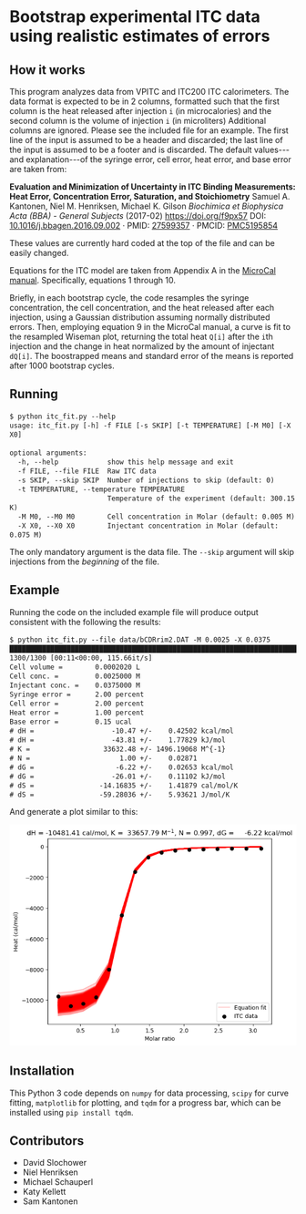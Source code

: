 # Bootstrap experimental ITC data using realistic estimates of errors

## How it works

This program analyzes data from VPITC and ITC200 ITC calorimeters.
The data format is expected to be in 2 columns, formatted such that the first column is the heat released after injection `i` (in microcalories) and the second column is the volume of injection `i` (in microliters)
Additional columns are ignored. Please see the included file for an example. 
The first line of the input is assumed to be a header and discarded; the last line of the input is assumed to be a footer and is discarded.
The default values---and explanation---of the syringe error, cell error, heat error, and base error are taken from:

**Evaluation and Minimization of Uncertainty in ITC Binding Measurements: Heat Error, Concentration Error, Saturation, and Stoichiometry**
Samuel A. Kantonen, Niel M. Henriksen, Michael K. Gilson
*Biochimica et Biophysica Acta (BBA) - General Subjects* (2017-02) <https://doi.org/f9px57>
DOI: [10.1016/j.bbagen.2016.09.002](https://doi.org/10.1016/j.bbagen.2016.09.002) · PMID: [27599357](http://www.ncbi.nlm.nih.gov/pubmed/27599357) · PMCID: [PMC5195854](http://www.ncbi.nlm.nih.gov/pmc/articles/PMC5195854)

These values are currently hard coded at the top of the file and can be easily changed.

Equations for the ITC model are taken from Appendix A in the [MicroCal manual](http://www.isbg.fr/IMG/pdf/microcal-itc200-system-user-manual-malvern.pdf). Specifically, equations 1 through 10.

Briefly, in each bootstrap cycle, the code resamples the syringe concentration, the cell concentration, and the heat released after each injection, using a Gaussian distribution assuming normally distributed errors. Then, employing equation 9 in the MicroCal manual, a curve is fit to the resampled Wiseman plot, returning the total heat `Q[i]` after the `i`th injection and the change in heat normalized by the amount of injectant `dQ[i]`. The boostrapped means and standard error of the means is reported after 1000 bootstrap cycles.

## Running

```
$ python itc_fit.py --help
usage: itc_fit.py [-h] -f FILE [-s SKIP] [-t TEMPERATURE] [-M M0] [-X X0]

optional arguments:
  -h, --help            show this help message and exit
  -f FILE, --file FILE  Raw ITC data
  -s SKIP, --skip SKIP  Number of injections to skip (default: 0)
  -t TEMPERATURE, --temperature TEMPERATURE
                        Temperature of the experiment (default: 300.15 K)
  -M M0, --M0 M0        Cell concentration in Molar (default: 0.005 M)
  -X X0, --X0 X0        Injectant concentration in Molar (default: 0.075 M)
  ```

The only mandatory argument is the data file. The `--skip` argument will skip injections from the *beginning* of the file.

## Example

Running the code on the included example file will produce output consistent with the following the results:

```
$ python itc_fit.py --file data/bCDRrim2.DAT -M 0.0025 -X 0.0375
███████████████████████████████████████████████████████████████████████████████████████| 1300/1300 [00:11<00:00, 115.66it/s]
Cell volume =        0.0002020 L
Cell conc. =         0.0025000 M
Injectant conc. =    0.0375000 M
Syringe error =      2.00 percent
Cell error =         2.00 percent
Heat error =         1.00 percent
Base error =         0.15 ucal
# dH =                   -10.47 +/-    0.42502 kcal/mol
# dH =                   -43.81 +/-    1.77829 kJ/mol
# K =                  33632.48 +/- 1496.19068 M^{-1}
# N =                      1.00 +/-    0.02871
# dG =                    -6.22 +/-    0.02653 kcal/mol
# dG =                   -26.01 +/-    0.11102 kJ/mol
# dS =                -14.16835 +/-    1.41879 cal/mol/K
# dS =                -59.28036 +/-    5.93621 J/mol/K
```

And generate a plot similar to this:

![Example output](data/bCDRrim2.png)


## Installation

This Python 3 code depends on `numpy` for data processing, `scipy` for curve fitting, `matplotlib` for plotting, and `tqdm` for a progress bar, which can be installed using `pip install tqdm`.

## Contributors

- David Slochower 
- Niel Henriksen
- Michael Schauperl
- Katy Kellett
- Sam Kantonen
